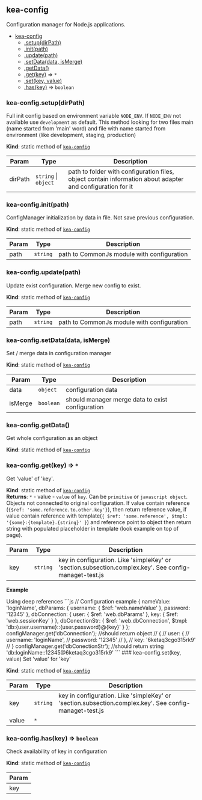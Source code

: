 <a name="module_kea-config"></a>
## kea-config
Configuration manager for Node.js applications.


* [kea-config](#module_kea-config)
  * [.setup(dirPath)](#module_kea-config.setup)
  * [.init(path)](#module_kea-config.init)
  * [.update(path)](#module_kea-config.update)
  * [.setData(data, isMerge)](#module_kea-config.setData)
  * [.getData()](#module_kea-config.getData)
  * [.get(key)](#module_kea-config.get) ⇒ <code>\*</code>
  * [.set(key, value)](#module_kea-config.set)
  * [.has(key)](#module_kea-config.has) ⇒ <code>boolean</code>

<a name="module_kea-config.setup"></a>
### kea-config.setup(dirPath)
Full init config based on environment variable `NODE_ENV`. If `NODE_ENV` not available use `development` as default.This method looking for two files main (name started from 'main' word) and file with name started from environment (like development, staging, production)

**Kind**: static method of <code>[kea-config](#module_kea-config)</code>  

| Param | Type | Description |
| --- | --- | --- |
| dirPath | <code>string</code> &#124; <code>object</code> | path to folder with configuration files, object contain information about adapter and configuration for it |

<a name="module_kea-config.init"></a>
### kea-config.init(path)
ConfigManager initialization by data in file. Not save previous configuration.

**Kind**: static method of <code>[kea-config](#module_kea-config)</code>  

| Param | Type | Description |
| --- | --- | --- |
| path | <code>string</code> | path to CommonJs module with configuration |

<a name="module_kea-config.update"></a>
### kea-config.update(path)
Update exist configuration. Merge new config to exist.

**Kind**: static method of <code>[kea-config](#module_kea-config)</code>  

| Param | Type | Description |
| --- | --- | --- |
| path | <code>string</code> | path to CommonJs module with configuration |

<a name="module_kea-config.setData"></a>
### kea-config.setData(data, isMerge)
Set / merge data in configuration manager

**Kind**: static method of <code>[kea-config](#module_kea-config)</code>  

| Param | Type | Description |
| --- | --- | --- |
| data | <code>object</code> | configuration data |
| isMerge | <code>boolean</code> | should manager merge data to exist configuration |

<a name="module_kea-config.getData"></a>
### kea-config.getData()
Get whole configuration as an object

**Kind**: static method of <code>[kea-config](#module_kea-config)</code>  
<a name="module_kea-config.get"></a>
### kea-config.get(key) ⇒ <code>\*</code>
Get 'value' of 'key'.

**Kind**: static method of <code>[kea-config](#module_kea-config)</code>  
**Returns**: <code>\*</code> - value - `value` of `key`. Can be `primitive` or `javascript object`. Objects not connected to original configuration.If value contain reference (`{$ref: 'some.reference.to.other.key'}`), then return reference value,if value contain reference with template(`{ $ref: 'some.reference', $tmpl: '{some}:{template}.{string}' }`)and reference point to object then return string with populated placeholder in template (look example on top of page).  

| Param | Type | Description |
| --- | --- | --- |
| key | <code>string</code> | key in configuration. Like 'simpleKey' or 'section.subsection.complex.key'. See config-managet-test.js |

**Example**  
<caption>Using deep references</caption>```js // Configuration example {      nameValue: 'loginName',      dbParams: {          username: { $ref: 'web.nameValue' },          password: '12345'      },      dbConnection: {          user: { $ref: 'web.dbParams' },          key: { $ref: 'web.sessionKey' }      },      dbConectionStr: {          $ref: 'web.dbConnection',          $tmpl: 'db:{user.username}::{user.password}@{key}'      } }; configManager.get('dbConnection'); //should return object // { //   user: { //       username: 'loginName', //       password: '12345' //   }, //   key: '6ketaq3cgo315rk9' // } configManager.get('dbConectionStr'); //should return string 'db:loginName::12345@6ketaq3cgo315rk9'```
<a name="module_kea-config.set"></a>
### kea-config.set(key, value)
Set 'value' for 'key'

**Kind**: static method of <code>[kea-config](#module_kea-config)</code>  

| Param | Type | Description |
| --- | --- | --- |
| key | <code>string</code> | key in configuration. Like 'simpleKey' or 'section.subsection.complex.key'. See config-managet-test.js |
| value | <code>\*</code> |  |

<a name="module_kea-config.has"></a>
### kea-config.has(key) ⇒ <code>boolean</code>
Check availability of key in configuration

**Kind**: static method of <code>[kea-config](#module_kea-config)</code>  

| Param |
| --- |
| key | 

